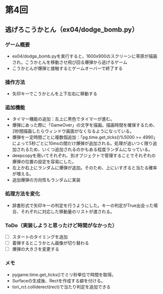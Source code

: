 # 第4回
## 逃げろこうかとん（ex04/dodge_bomb.py）
### ゲーム概要
- ex04/dodge_bomb.pyを実行すると，1600x900のスクリーンに草原が描画され，こうかとんを移動させ飛び回る爆弾から逃げるゲーム
- こうかとんが爆弾と接触するとゲームオーバーで終了する
### 操作方法
- 矢印キーでこうかとんを上下左右に移動する
### 追加機能
- タイマー機能の追加：左上に黒色でタイマーが進む。
- 爆弾にあった際に「GameOver」の文字を描画。描画時間を確保するため、2秒間描画したらウィンドウ画面がなくなるようになっている。
- 爆弾を一定時間ごとに複数個追加：「pg.time.get_ticks()%5000 >= 4990」によって5秒ごとに10msの間だけ爆弾が追加される。処理が追いつく限り追加されるため、いくつ追加されるのかもある程度ランダムになっている。
- deepcopyを用いてそれぞれ、別オブジェクトで管理することでそれぞれの爆弾の位置の設定を容易にした。
- 左上か右上にランダムに爆弾が追加。そのため、上にいすぎると当たる確率が増える。
- 追加爆弾の方向性もランダムに実装

### 処理方法を変化
- 辞書形式で矢印キーの判定を行うようにした。キーの判定がTrue出会った場合、それぞれに対応した移動量のリストが渡される。
### ToDo（実装しようと思ったけど時間がなかった）
- [ ] スタートのタイミングを追加
- [ ] 着弾するとこうかとん画像が切り替わる
- [ ] 爆弾の大きさを変更する
### メモ
- pygame.time.get_ticks()でミリ秒単位で時間を取得。
- Surfaceの生成後、Rectを作成する癖を付ける。
- tori_rct.colliderect(rect)で当たり判定を追加できる